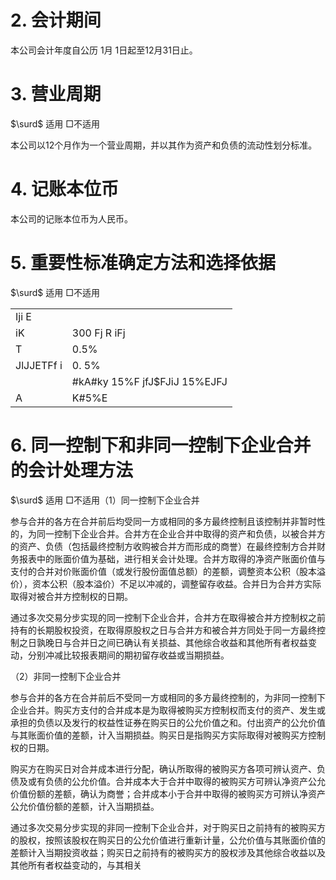 # 2. 会计期间

本公司会计年度自公历 1月 1日起至12月31日止。

# 3. 营业周期

$\surd$ 适用 □不适用

本公司以12个月作为一个营业周期，并以其作为资产和负债的流动性划分标准。

# 4. 记账本位币

本公司的记账本位币为人民币。

# 5. 重要性标准确定方法和选择依据

$\surd$ 适用 □不适用  

<table><tr><td>Iji E</td><td></td></tr><tr><td>iK</td><td>300 Fj R iFj</td></tr><tr><td>T</td><td>0.5%</td></tr><tr><td> JlJJETFf i </td><td>0. 5%</td></tr><tr><td></td><td>#kA#ky 15%F jfJ$FJiJ 15%EJFJ</td></tr><tr><td>A</td><td>K#5%E</td></tr></table>

# 6. 同一控制下和非同一控制下企业合并的会计处理方法

$\surd$ 适用 □不适用（1）同一控制下企业合并

参与合并的各方在合并前后均受同一方或相同的多方最终控制且该控制并非暂时性的，为同一控制下企业合并。合并方在企业合并中取得的资产和负债，以被合并方的资产、负债（包括最终控制方收购被合并方而形成的商誉）在最终控制方合并财务报表中的账面价值为基础，进行相关会计处理。合并方取得的净资产账面价值与支付的合并对价账面价值（或发行股份面值总额）的差额，调整资本公积（股本溢价），资本公积（股本溢价）不足以冲减的，调整留存收益。合并日为合并方实际取得对被合并方控制权的日期。

通过多次交易分步实现的同一控制下企业合并，合并方在取得被合并方控制权之前持有的长期股权投资，在取得原股权之日与合并方和被合并方同处于同一方最终控制之日孰晚日与合并日之间已确认有关损益、其他综合收益和其他所有者权益变动，分别冲减比较报表期间的期初留存收益或当期损益。

（2）非同一控制下企业合并

参与合并的各方在合并前后不受同一方或相同的多方最终控制的，为非同一控制下企业合并。购买方支付的合并成本是为取得被购买方控制权而支付的资产、发生或承担的负债以及发行的权益性证券在购买日的公允价值之和。付出资产的公允价值与其账面价值的差额，计入当期损益。购买日是指购买方实际取得对被购买方控制权的日期。

购买方在购买日对合并成本进行分配，确认所取得的被购买方各项可辨认资产、负债及或有负债的公允价值。合并成本大于合并中取得的被购买方可辨认净资产公允价值份额的差额，确认为商誉；合并成本小于合并中取得的被购买方可辨认净资产公允价值份额的差额，计入当期损益。

通过多次交易分步实现的非同一控制下企业合并，对于购买日之前持有的被购买方的股权，按照该股权在购买日的公允价值进行重新计量，公允价值与其账面价值的差额计入当期投资收益；购买日之前持有的被购买方的股权涉及其他综合收益以及其他所有者权益变动的，与其相关